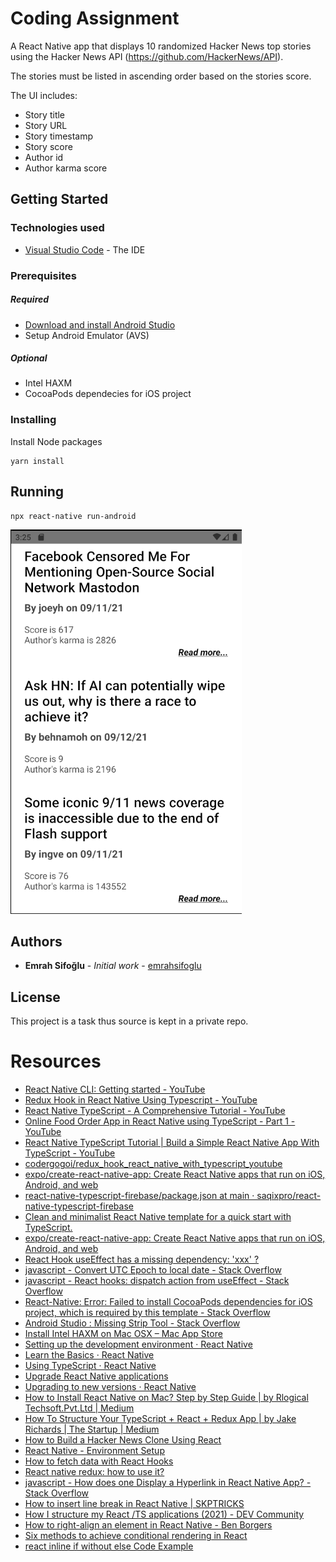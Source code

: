 # Coding Assignment

A React Native app that displays 10 randomized Hacker News top stories using the Hacker News API (https://github.com/HackerNews/API).

The stories must be listed in ascending order based on the stories score.

The UI includes:
- Story title
- Story URL
- Story timestamp
- Story score
- Author id
- Author karma score

## Getting Started

### Technologies used

* [Visual Studio Code](https://code.visualstudio.com/) - The IDE

### Prerequisites

##### Required
* [Download and install Android Studio](https://developer.android.com/studio)
* Setup Android Emulator (AVS)

##### Optional
* Intel HAXM
* CocoaPods dependecies for iOS project 

### Installing

Install Node packages

```
yarn install
```

## Running

```
npx react-native run-android
```

![Scheme](android-preview.png)

## Authors

* **Emrah Sifoğlu** - *Initial work* - [emrahsifoglu](https://github.com/emrahsifoglu)

## License

This project is a task thus source is kept in a private repo.

Resources
========
- [React Native CLI: Getting started - YouTube](https://www.youtube.com/watch?v=WAs20_f6rtc)
- [Redux Hook in React Native Using Typescript - YouTube](https://www.youtube.com/watch?v=_-Lc8TnkkLQ)
- [React Native TypeScript - A Comprehensive Tutorial - YouTube](https://www.youtube.com/watch?v=OZR-iOu82wM)
- [Online Food Order App in React Native using TypeScript - Part 1 - YouTube](https://www.youtube.com/watch?v=ClW3_QK4kt0)
- [React Native TypeScript Tutorial | Build a Simple React Native App With TypeScript - YouTube](https://www.youtube.com/watch?v=KflcnV7sYOk)
- [codergogoi/redux\_hook\_react\_native\_with\_typescript\_youtube](https://github.com/codergogoi/redux_hook_react_native_with_typescript_youtube)
- [expo/create-react-native-app: Create React Native apps that run on iOS, Android, and web](https://github.com/expo/create-react-native-app)
- [react-native-typescript-firebase/package.json at main · saqixpro/react-native-typescript-firebase](https://github.com/saqixpro/react-native-typescript-firebase/blob/main/package.json)
- [Clean and minimalist React Native template for a quick start with TypeScript.](https://github.com/react-native-community/react-native-template-typescript)
- [expo/create-react-native-app: Create React Native apps that run on iOS, Android, and web](https://github.com/expo/create-react-native-app)
- [React Hook useEffect has a missing dependency: 'xxx' ?](https://github.com/facebook/react/issues/15865)
- [javascript - Convert UTC Epoch to local date - Stack Overflow](https://stackoverflow.com/questions/4631928/convert-utc-epoch-to-local-date)
- [javascript - React hooks: dispatch action from useEffect - Stack Overflow](https://stackoverflow.com/questions/54930197/react-hooks-dispatch-action-from-useeffect)
- [React-Native: Error: Failed to install CocoaPods dependencies for iOS project, which is required by this template - Stack Overflow](https://stackoverflow.com/questions/58934022/react-native-error-failed-to-install-cocoapods-dependencies-for-ios-project-w)
- [Android Studio : Missing Strip Tool - Stack Overflow](https://stackoverflow.com/questions/53437653/android-studio-missing-strip-tool)
- [Install Intel HAXM on Mac OSX – Mac App Store](https://macappstore.org/intel-haxm/)
- [Setting up the development environment · React Native](https://reactnative.dev/docs/environment-setup)
- [Learn the Basics · React Native](https://reactnative.dev/docs/tutorial)
- [Using TypeScript · React Native](https://reactnative.dev/docs/typescript)
- [Upgrade React Native applications](https://react-native-community.github.io/upgrade-helper/?from=0.64.1&to=0.66.0-rc.1)
- [Upgrading to new versions · React Native](https://reactnative.dev/docs/upgrading)
- [How to Install React Native on Mac? Step by Step Guide | by Rlogical Techsoft.Pvt.Ltd | Medium](https://rlogicaltech.medium.com/how-to-install-react-native-on-mac-step-by-step-guide-1ac822aedd4f)
- [How To Structure Your TypeScript + React + Redux App | by Jake Richards | The Startup | Medium](https://medium.com/swlh/how-to-structure-your-typescript-react-redux-app-877d1eba1c1e)
- [How to Build a Hacker News Clone Using React](https://www.freecodecamp.org/news/how-to-build-a-hacker-news-clone-using-react/)
- [React Native - Environment Setup](https://www.tutorialspoint.com/react_native/react_native_environment_setup.htm)
- [How to fetch data with React Hooks](https://www.robinwieruch.de/react-hooks-fetch-data)
- [React native redux: how to use it?](https://www.imaginarycloud.com/blog/react-native-redux/)
- [javascript - How does one Display a Hyperlink in React Native App? - Stack Overflow](https://stackoverflow.com/questions/30540252/how-does-one-display-a-hyperlink-in-react-native-app)
- [How to insert line break in React Native | SKPTRICKS](https://www.skptricks.com/2019/04/how-to-insert-line-break-in-react-native.html)
- [How I structure my React /TS applications (2021) - DEV Community](https://dev.to/djamaile/how-i-structure-my-react-ts-applications-2021-145j)
- [How to right-align an element in React Native - Ben Borgers](https://benborgers.com/posts/react-native-right-align)
- [Six methods to achieve conditional rendering in React](https://flexiple.com/react/conditional-rendering-in-react/)
- [react inline if without else Code Example](https://www.codegrepper.com/code-examples/javascript/react+inline+if+without+else)
